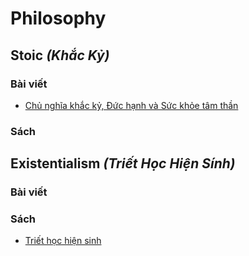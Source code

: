 # Philosophy

## Stoic _(Khắc Kỷ)_

### Bài viết

- [Chủ nghĩa khắc kỷ, Đức hạnh và Sức khỏe tâm thần](paper/stoic-virtue-and-mental-health.md)

### Sách

## Existentialism _(Triết Học Hiện Sính)_

### Bài viết

### Sách

- [Triết học hiện sinh](triet-hoc-hien-sinh/0.md)